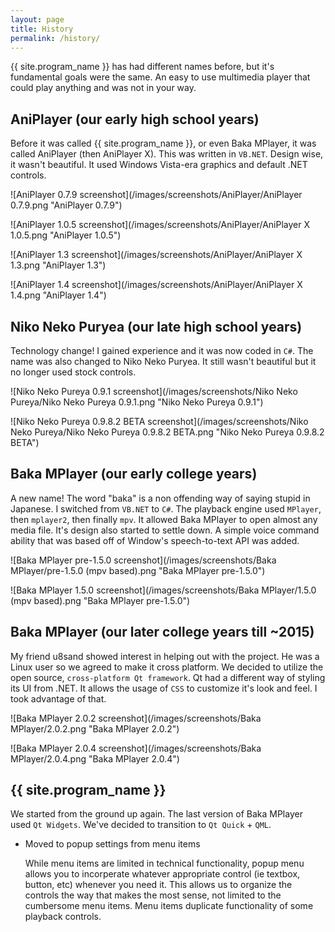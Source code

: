 ```yaml
---
layout: page
title: History
permalink: /history/
---
```


{{ site.program_name }} has had different names before, but it's fundamental goals were the same. An easy to use multimedia player that could play anything and was not in your way.

## AniPlayer (our early high school years)

Before it was called {{ site.program_name }}, or even Baka MPlayer, it was called AniPlayer (then AniPlayer X). This was written in `VB.NET`. Design wise, it wasn't beautiful. It used Windows Vista-era graphics and default .NET controls.

![AniPlayer 0.7.9 screenshot](/images/screenshots/AniPlayer/AniPlayer 0.7.9.png "AniPlayer 0.7.9")

![AniPlayer 1.0.5 screenshot](/images/screenshots/AniPlayer/AniPlayer X 1.0.5.png "AniPlayer 1.0.5")

![AniPlayer 1.3 screenshot](/images/screenshots/AniPlayer/AniPlayer X 1.3.png "AniPlayer 1.3")

![AniPlayer 1.4 screenshot](/images/screenshots/AniPlayer/AniPlayer X 1.4.png "AniPlayer 1.4")

## Niko Neko Puryea (our late high school years)

Technology change! I gained experience and it was now coded in `C#`. The name was also changed to Niko Neko Puryea. It still wasn't beautiful but it no longer used stock controls.

![Niko Neko Pureya 0.9.1 screenshot](/images/screenshots/Niko Neko Pureya/Niko Neko Pureya 0.9.1.png "Niko Neko Pureya 0.9.1")

![Niko Neko Pureya 0.9.8.2 BETA screenshot](/images/screenshots/Niko Neko Pureya/Niko Neko Pureya 0.9.8.2 BETA.png "Niko Neko Pureya 0.9.8.2 BETA")

## Baka MPlayer (our early college years)

A new name! The word "baka" is a non offending way of saying stupid in Japanese. I switched from `VB.NET` to `C#`. The playback engine used `MPlayer`, then `mplayer2`, then finally `mpv`. It allowed Baka MPlayer to open almost any media file. It's design also started to settle down. A simple voice command ability that was based off of Window's speech-to-text API was added.

![Baka MPlayer pre-1.5.0 screenshot](/images/screenshots/Baka MPlayer/pre-1.5.0 (mpv based).png "Baka MPlayer pre-1.5.0")

![Baka MPlayer 1.5.0 screenshot](/images/screenshots/Baka MPlayer/1.5.0 (mpv based).png "Baka MPlayer pre-1.5.0")

## Baka MPlayer (our later college years till ~2015)

My friend u8sand showed interest in helping out with the project. He was a Linux user so we agreed to make it cross platform. We decided to utilize the open source, `cross-platform Qt framework`. Qt had a different way of styling its UI from .NET. It allows the usage of `CSS` to customize it's look and feel. I took advantage of that.

![Baka MPlayer 2.0.2 screenshot](/images/screenshots/Baka MPlayer/2.0.2.png "Baka MPlayer 2.0.2")

![Baka MPlayer 2.0.4 screenshot](/images/screenshots/Baka MPlayer/2.0.4.png "Baka MPlayer 2.0.4")

## {{ site.program_name }}

We started from the ground up again. The last version of Baka MPlayer used `Qt Widgets`. We've decided to transition to `Qt Quick` + `QML`.

* Moved to popup settings from menu items

  While menu items are limited in technical functionality, popup menu allows you to incorperate whatever appropriate control (ie textbox, button, etc) whenever you need it. This allows us to organize the controls the way that makes the most sense, not limited to the cumbersome menu items.
  Menu items duplicate functionality of some playback controls.
